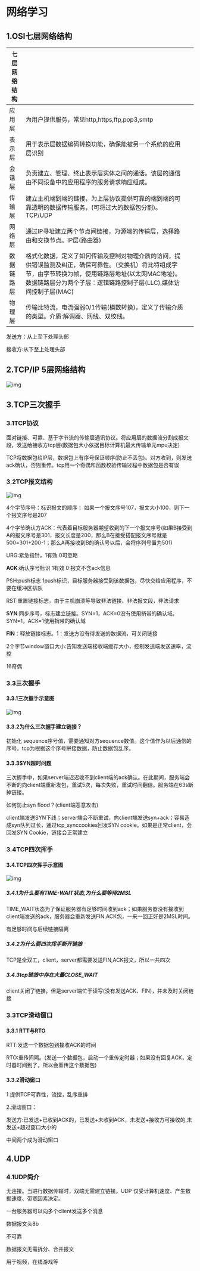 # 网络学习

## 1.OSI七层网络结构

| 七层网络结构 |                                          |      |
| ------ | ---------------------------------------- | ---- |
| 应用层    | 为用户提供服务，常见http,https,ftp,pop3,smtp       |      |
| 表示层    | 用于表示层数据编码转换功能，确保能被另一个系统的应用层识别            |      |
| 会话层    | 负责建立、管理、终止表示层实体之间的通话。该层的通信由不同设备中的应用程序的服务请求响应组成。 |      |
| 传输层    | 建立主机端到端的链接，为上层协议提供可靠的端到端的可靠透明的数据传输服务，(可将过大的数据包分割)。TCP/UDP |      |
| 网络层    | 通过IP寻址建立两个节点间链接，为源端的传输层，选择路由和交换节点。IP层(路由器) |      |
| 数据链路层  | 格式化数据，定义了如何传输及控制对物理介质的访问，提供错误监测及纠正，确保可靠性。（交换机）将比特组成字节，由字节转换为帧，使用链路层地址(以太网MAC地址)。数据链路层分为两个子层：逻辑链路控制子层(LLC),媒体访问控制子层(MAC) |      |
| 物理层    | 传输比特流，电流强弱0/1传输(模数转换)，定义了传输介质的类型。介质:解调器、网线、双绞线。 |      |

发送方：从上至下处理头部

接收方:从下至上处理头部

## 2.TCP/IP  5层网络结构

![img](https://images2015.cnblogs.com/blog/705728/201604/705728-20160424234825491-384470376.png)

## 3.TCP三次握手

### 3.1TCP协议

面对链接、可靠、基于字节流的传输层通讯协议。将应用层的数据流分割成报文段，发送给接收方tcp层(数据包大小依据目标计算机最大传输单元mpu决定)

TCP将数据包给IP层，数据包上有序号保证顺序(防止不丢包)。对方收到，则发送ack确认，否则重传。tcp用一个奇偶和函数校验传输过程中数据包是否有误

### 3.2TCP报文结构



![img](https://images2015.cnblogs.com/blog/964016/201608/964016-20160829215953168-1927861560.png)



4个字节序号：标识报文的顺序； 如果一个报文序号107，报文大小100，则下一个报文序号是207

4个字节确认方ACK：代表着目标服务器期望收到的下一个报文序号(如果B接受到A的报文序号是301，报文长度是200，那么B在接受搭配报文序号就是500=301+200-1；那么A再接收到B的确认号以后，会将序列号置为501)

URG:紧急指针，1有效 0可忽略

**ACK**:确认序号标识  1有效 0:报文不含ack信息

PSH:push标志  1push标识，目标服务器接受到该数据包，尽快交给应用程序，不要在缓冲区排队

RST:重置链接标志。由于主机崩溃等导致非法链接、非法报文段，非法请求

**SYN**:同步序号，标志建立链接。SYN=1，ACK=0没有使用捎带的确认域。 SYN=1，ACK=1使用捎带的确认域

**FIN**：释放链接标志。1：发送方没有待发送的数据流，可关闭链接

2个字节window窗口大小:告知发送端接收端缓存大小，控制发送端发送速率，流控

16奇偶

### 3.3三次握手

#### 3.3.1三次握手示意图



![img](https://images2015.cnblogs.com/blog/964016/201608/964016-20160829221352886-141830767.png)

#### 3.3.2为什么三次握手建立链接？

初始化 sequence序号值，需要通知对方sequence数值。这个值作为以后通信的序号。tcp为根据这个序号拼接数据，防止数据包乱序。

#### 3.3.3SYN超时问题

三次握手中，如果server端迟迟收不到client端的ack确认。在此期间，服务端会不断的向client端重新发包，重试5次，每次失败，重试时间翻倍。服务端在63s断掉链接。

如何防止syn flood？(client端恶意攻击)

client端发送SYN下线；server端会不断重试，向client端发送syn+ack；容易造成syn队列过长，通过tcp_synccookies回发SYN cookie。如果是正常client，会回发SYN Cookie，链接会正常建立

### 3.4TCP四次挥手

#### 3.4.TCP四次挥手示意图



![img](https://images2015.cnblogs.com/blog/964016/201608/964016-20160829222234683-593863018.png)

#####  3.4.1为什么要有TIME-WAIT状态,为什么要等待2MSL

TIME_WAIT状态为了保证服务器有足够时间收到ack；如果服务器没有接收到client端发送的ack，服务器会重新发送FIN,ACK包，一来一回正好是2MSL时间。

有足够时间与后续链接隔离

##### 3.4.2为什么要四次挥手断开链接

TCP是全双工，client，server都需要发送FIN,ACK报文，所以一共四次

##### 3.4.3tcp链接中存在大量CLOSE_WAIT

client关闭了链接，但是server端忙于读写(没有发送ACK、FIN)，并未及时关闭链接

### 3.3TCP滑动窗口

#### 3.3.1 RTT与RTO

RTT:发送一个数据包到接收ACK的时间

RTO:重传间隔。(发送一个数据包，启动一个重传定时器；如果没有回复ACK，定时器时间到了，所以会重传这个数据包)

#### 3.3.2滑动窗口

1.提供TCP可靠性，流控，乱序重排

2.滑动窗口：

​    发送方:已发送+已收到ACK的，已发送+未收到ACK，未发送+接收方可接收的,未发送+超过窗口大小的

中间两个成为滑动窗口



## 4.UDP

### 4.1UDP简介

无连接。当进行数据传输时，双端无需建立链接。UDP 仅受计算机速度、产生数据速度、带宽因素决定。

一台服务器可以向多个client发送多个消息

数据报文头8b

不可靠

数据报文无需拆分、合并报文

用于视频，在线游戏等

   